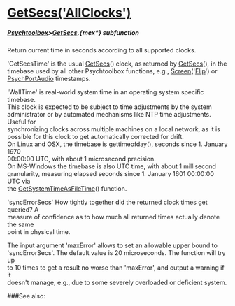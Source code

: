 # [GetSecs('AllClocks')](GetSecs-AllClocks) 
##### [Psychtoolbox](Psychtoolbox)>[GetSecs](GetSecs).{mex*} subfunction


Return current time in seconds according to all supported clocks.  
  
'GetSecsTime' is the usual [GetSecs](GetSecs)() clock, as returned by [GetSecs](GetSecs)(), in the  
timebase used by all other Psychtoolbox functions, e.g., [Screen](Screen)('[Flip](Flip)') or  
[PsychPortAudio](PsychPortAudio) timestamps.  
  
'WallTime' is real-world system time in an operating system specific timebase.  
This clock is expected to be subject to time adjustments by the system  
administrator or by automated mechanisms like NTP time adjustments. Useful for  
synchronizing clocks across multiple machines on a local network, as it is  
possible for this clock to get automatically corrected for drift.  
On Linux and OSX, the timebase is gettimeofday(), seconds since 1. January 1970  
00:00:00 UTC, with about 1 microsecond precision.  
On MS-Windows the timebase is also UTC time, with about 1 millisecond  
granularity, measuring elapsed seconds since 1. January 1601 00:00:00 UTC via  
the [GetSystemTimeAsFileTime](GetSystemTimeAsFileTime)() function.  
  
'syncErrorSecs' How tightly together did the returned clock times get queried? A  
measure of confidence as to how much all returned times actually denote the same  
point in physical time.  
  
The input argument 'maxError' allows to set an allowable upper bound to  
'syncErrorSecs'. The default value is 20 microseconds. The function will try up  
to 10 times to get a result no worse than 'maxError', and output a warning if it  
doesn't manage, e.g., due to some severely overloaded or deficient system.  


###See also:


